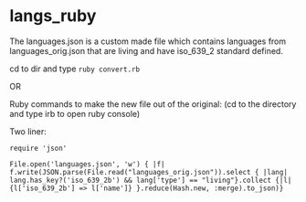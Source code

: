 langs_ruby
==========

The languages.json is a custom made file which contains languages from languages_orig.json that are living and have iso_639_2 standard defined.

cd to dir and type `ruby convert.rb`

OR

Ruby commands to make the new file out of the original:
(cd to the directory and type irb to open ruby console)

Two liner:
```
require 'json'

File.open('languages.json', 'w') { |f| f.write(JSON.parse(File.read("languages_orig.json")).select { |lang| lang.has_key?('iso_639_2b') && lang['type'] == "living"}.collect {|l| {l['iso_639_2b'] => l['name']} }.reduce(Hash.new, :merge).to_json)}
```
